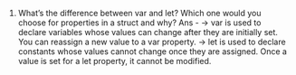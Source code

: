 1. What’s the difference between var and let? Which one would you choose for properties in a struct and why?
   Ans - -> var is used to declare variables whose values can change after they are initially set. You can reassign a new value to a var property.
         -> let is used to declare constants whose values cannot change once they are assigned. Once a value is set for a let property, it cannot be 
             modified.
